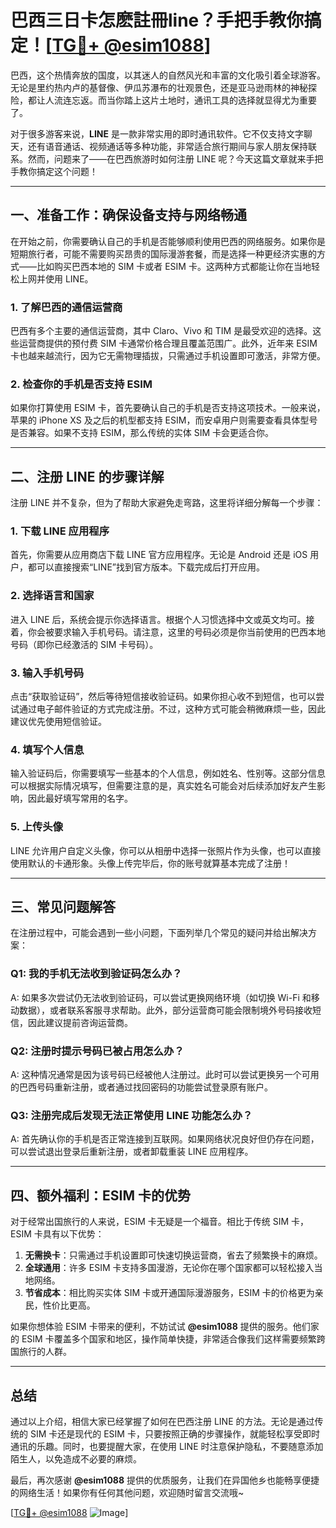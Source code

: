 # 巴西三日卡怎麽註冊line？手把手教你搞定！[[TG💪+ @esim1088](https://t.me/s/esim1088)]

巴西，这个热情奔放的国度，以其迷人的自然风光和丰富的文化吸引着全球游客。无论是里约热内卢的基督像、伊瓜苏瀑布的壮观景色，还是亚马逊雨林的神秘探险，都让人流连忘返。而当你踏上这片土地时，通讯工具的选择就显得尤为重要了。

对于很多游客来说，**LINE** 是一款非常实用的即时通讯软件。它不仅支持文字聊天，还有语音通话、视频通话等多种功能，非常适合旅行期间与家人朋友保持联系。然而，问题来了——在巴西旅游时如何注册 LINE 呢？今天这篇文章就来手把手教你搞定这个问题！

---

## 一、准备工作：确保设备支持与网络畅通

在开始之前，你需要确认自己的手机是否能够顺利使用巴西的网络服务。如果你是短期旅行者，可能不需要购买昂贵的国际漫游套餐，而是选择一种更经济实惠的方式——比如购买巴西本地的 SIM 卡或者 ESIM 卡。这两种方式都能让你在当地轻松上网并使用 LINE。

### 1. **了解巴西的通信运营商**
巴西有多个主要的通信运营商，其中 Claro、Vivo 和 TIM 是最受欢迎的选择。这些运营商提供的预付费 SIM 卡通常价格合理且覆盖范围广。此外，近年来 ESIM 卡也越来越流行，因为它无需物理插拔，只需通过手机设置即可激活，非常方便。

### 2. **检查你的手机是否支持 ESIM**
如果你打算使用 ESIM 卡，首先要确认自己的手机是否支持这项技术。一般来说，苹果的 iPhone XS 及之后的机型都支持 ESIM，而安卓用户则需要查看具体型号是否兼容。如果不支持 ESIM，那么传统的实体 SIM 卡会更适合你。

---

## 二、注册 LINE 的步骤详解

注册 LINE 并不复杂，但为了帮助大家避免走弯路，这里将详细分解每一个步骤：

### 1. **下载 LINE 应用程序**
首先，你需要从应用商店下载 LINE 官方应用程序。无论是 Android 还是 iOS 用户，都可以直接搜索“LINE”找到官方版本。下载完成后打开应用。

### 2. **选择语言和国家**
进入 LINE 后，系统会提示你选择语言。根据个人习惯选择中文或英文均可。接着，你会被要求输入手机号码。请注意，这里的号码必须是你当前使用的巴西本地号码（即你已经激活的 SIM 卡号码）。

### 3. **输入手机号码**
点击“获取验证码”，然后等待短信接收验证码。如果你担心收不到短信，也可以尝试通过电子邮件验证的方式完成注册。不过，这种方式可能会稍微麻烦一些，因此建议优先使用短信验证。

### 4. **填写个人信息**
输入验证码后，你需要填写一些基本的个人信息，例如姓名、性别等。这部分信息可以根据实际情况填写，但需要注意的是，真实姓名可能会对后续添加好友产生影响，因此最好填写常用的名字。

### 5. **上传头像**
LINE 允许用户自定义头像，你可以从相册中选择一张照片作为头像，也可以直接使用默认的卡通形象。头像上传完毕后，你的账号就算基本完成了注册！

---

## 三、常见问题解答

在注册过程中，可能会遇到一些小问题，下面列举几个常见的疑问并给出解决方案：

### Q1: 我的手机无法收到验证码怎么办？
A: 如果多次尝试仍无法收到验证码，可以尝试更换网络环境（如切换 Wi-Fi 和移动数据），或者联系客服寻求帮助。此外，部分运营商可能会限制境外号码接收短信，因此建议提前咨询运营商。

### Q2: 注册时提示号码已被占用怎么办？
A: 这种情况通常是因为该号码已经被他人注册过。此时可以尝试更换另一个可用的巴西号码重新注册，或者通过找回密码的功能尝试登录原有账户。

### Q3: 注册完成后发现无法正常使用 LINE 功能怎么办？
A: 首先确认你的手机是否正常连接到互联网。如果网络状况良好但仍存在问题，可以尝试退出登录后重新注册，或者卸载重装 LINE 应用程序。

---

## 四、额外福利：ESIM 卡的优势

对于经常出国旅行的人来说，ESIM 卡无疑是一个福音。相比于传统 SIM 卡，ESIM 卡具有以下优势：

1. **无需换卡**：只需通过手机设置即可快速切换运营商，省去了频繁换卡的麻烦。
2. **全球通用**：许多 ESIM 卡支持多国漫游，无论你在哪个国家都可以轻松接入当地网络。
3. **节省成本**：相比购买实体 SIM 卡或开通国际漫游服务，ESIM 卡的价格更为亲民，性价比更高。

如果你想体验 ESIM 卡带来的便利，不妨试试 **@esim1088** 提供的服务。他们家的 ESIM 卡覆盖多个国家和地区，操作简单快捷，非常适合像我们这样需要频繁跨国旅行的人群。

---

## 总结

通过以上介绍，相信大家已经掌握了如何在巴西注册 LINE 的方法。无论是通过传统的 SIM 卡还是现代的 ESIM 卡，只要按照正确的步骤操作，就能轻松享受即时通讯的乐趣。同时，也要提醒大家，在使用 LINE 时注意保护隐私，不要随意添加陌生人，以免造成不必要的麻烦。

最后，再次感谢 **@esim1088** 提供的优质服务，让我们在异国他乡也能畅享便捷的网络生活！如果你有任何其他问题，欢迎随时留言交流哦~

[[TG💪+ @esim1088](https://t.me/s/esim1088) ![Image](https://i.postimg.cc/4NQfJmqS/Snipaste-2025-05-13-00-14-12.png)]